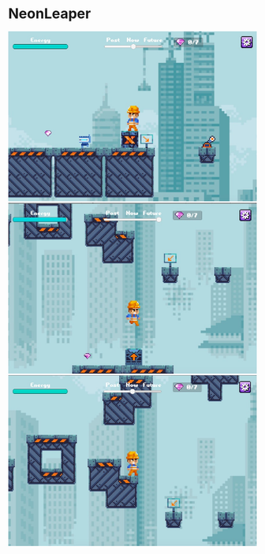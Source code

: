 # NeonLeaper
![Game Screenshot 1](https://github.com/mrsn5/NeonLeaper/blob/master/Neon%20Leaper/Assets/Content/samples/1.jpg?raw=true)
![Game Screenshot 2](https://github.com/mrsn5/NeonLeaper/blob/master/Neon%20Leaper/Assets/Content/samples/2.jpg?raw=true)
![Game Screenshot 3](https://github.com/mrsn5/NeonLeaper/blob/master/Neon%20Leaper/Assets/Content/samples/3.jpg?raw=true)
